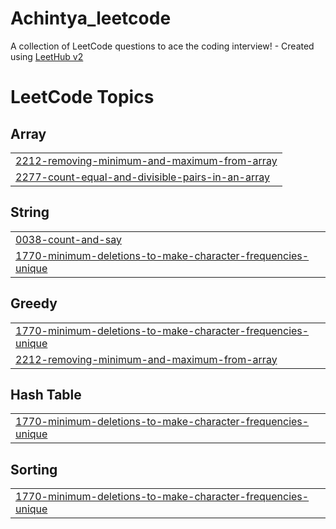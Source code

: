 # Achintya_leetcode
A collection of LeetCode questions to ace the coding interview! - Created using [LeetHub v2](https://github.com/arunbhardwaj/LeetHub-2.0)

<!---LeetCode Topics Start-->
# LeetCode Topics
## Array
|  |
| ------- |
| [2212-removing-minimum-and-maximum-from-array](https://github.com/AchintyaChauhan/Achintya_leetcode/tree/master/2212-removing-minimum-and-maximum-from-array) |
| [2277-count-equal-and-divisible-pairs-in-an-array](https://github.com/AchintyaChauhan/Achintya_leetcode/tree/master/2277-count-equal-and-divisible-pairs-in-an-array) |
## String
|  |
| ------- |
| [0038-count-and-say](https://github.com/AchintyaChauhan/Achintya_leetcode/tree/master/0038-count-and-say) |
| [1770-minimum-deletions-to-make-character-frequencies-unique](https://github.com/AchintyaChauhan/Achintya_leetcode/tree/master/1770-minimum-deletions-to-make-character-frequencies-unique) |
## Greedy
|  |
| ------- |
| [1770-minimum-deletions-to-make-character-frequencies-unique](https://github.com/AchintyaChauhan/Achintya_leetcode/tree/master/1770-minimum-deletions-to-make-character-frequencies-unique) |
| [2212-removing-minimum-and-maximum-from-array](https://github.com/AchintyaChauhan/Achintya_leetcode/tree/master/2212-removing-minimum-and-maximum-from-array) |
## Hash Table
|  |
| ------- |
| [1770-minimum-deletions-to-make-character-frequencies-unique](https://github.com/AchintyaChauhan/Achintya_leetcode/tree/master/1770-minimum-deletions-to-make-character-frequencies-unique) |
## Sorting
|  |
| ------- |
| [1770-minimum-deletions-to-make-character-frequencies-unique](https://github.com/AchintyaChauhan/Achintya_leetcode/tree/master/1770-minimum-deletions-to-make-character-frequencies-unique) |
<!---LeetCode Topics End-->